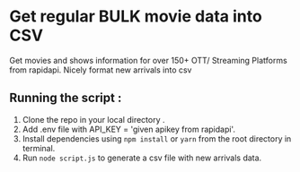 # Get regular BULK movie data into CSV 
Get movies and shows information for over 150+ OTT/ Streaming Platforms from rapidapi. Nicely format new arrivals into csv 

## Running the script : 
1. Clone the repo in your local directory .
2. Add .env file with API_KEY = 'given apikey from rapidapi'.
3. Install dependencies using `npm install` or `yarn` from the root directory in terminal.
4. Run `node script.js` to generate a csv file with new arrivals data.
